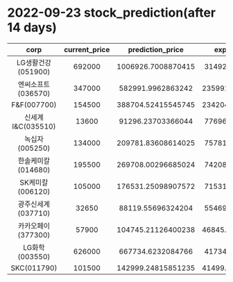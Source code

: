 # 2022-09-23 stock_prediction(after 14 days)

|   corp   |   current_price   |   prediction_price   |   expected_profit   |
|:--------:|:-----------------:|:--------------------:|:-------------------:|
|LG생활건강(051900)|692000|1006926.7008870415|314926.7008870415|
|엔씨소프트(036570)|347000|582991.9962863242|235991.99628632423|
|F&F(007700)|154500|388704.52415545745|234204.52415545745|
|신세계 I&C(035510)|13600|91296.23703366044|77696.23703366044|
|녹십자(005250)|134000|209781.83608614025|75781.83608614025|
|한솔케미칼(014680)|195500|269708.00296685024|74208.00296685024|
|SK케미칼(006120)|105000|176531.25098907572|71531.25098907572|
|광주신세계(037710)|32650|88119.55696324204|55469.55696324204|
|카카오페이(377300)|57900|104745.21126400238|46845.211264002384|
|LG화학(003550)|626000|667734.6232084766|41734.62320847658|
|SKC(011790)|101500|142999.24815851235|41499.248158512346|
